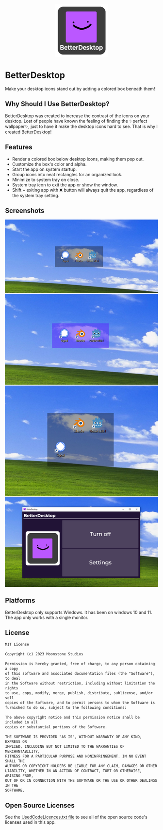 <div align="center">
<img src="BetterDesktop/Assets/LogoText.png" width="175px" height="175px">
</div>

# BetterDesktop
Make your desktop icons stand out by adding a colored box beneath them!

## Why Should I Use BetterDesktop?
BetterDesktop was created to increase the contrast of the icons on your desktop.
Lost of people have known the feeling of finding the ✨perfect wallpaper✨, just to have it make the desktop icons hard to see.
That is why I created BetterDesktop!

## Features
- Render a colored box below desktop icons, making them pop out.
- Customize the box's color and alpha.
- Start the app on system startup.
- Group icons into neat rectangles for an organized look.
- Minimize to system tray on close.
- System tray icon to exit the app or show the window.
- Shift + exiting app with ❌ button will always quit the app, regardless of the system tray setting.

## Screenshots
![The main functionality of the app where dekstop icons stand out with a translucent box below it. There are 3 icons on the desktop: Signal, Blender, and Godot.](Images/Banner.png)
![The icons on the desktop stand out with a translucent, colored box below it. The box is a blue color. There are 3 icons on the desktop: Signal, Blender, and Godot.](Images/Color.png)
![The icons on the desktop being grouped into rectangles. The icon on the left is lower than the others, with a translucent rectangle encompassing all 3 icons on screen.](Images/Group.png)
![The main UI of the app. It has a toggle button and a settings button on the right. On the left is the logo for the app.](Images/UI.png)

## Platforms
BetterDesktop only supports Windows. It has been on windows 10 and 11. The app only works with a single monitor.

## License
    MIT License

    Copyright (c) 2023 Moonstone Studios

    Permission is hereby granted, free of charge, to any person obtaining a copy
    of this software and associated documentation files (the "Software"), to deal
    in the Software without restriction, including without limitation the rights
    to use, copy, modify, merge, publish, distribute, sublicense, and/or sell
    copies of the Software, and to permit persons to whom the Software is
    furnished to do so, subject to the following conditions:

    The above copyright notice and this permission notice shall be included in all
    copies or substantial portions of the Software.

    THE SOFTWARE IS PROVIDED "AS IS", WITHOUT WARRANTY OF ANY KIND, EXPRESS OR
    IMPLIED, INCLUDING BUT NOT LIMITED TO THE WARRANTIES OF MERCHANTABILITY,
    FITNESS FOR A PARTICULAR PURPOSE AND NONINFRINGEMENT. IN NO EVENT SHALL THE
    AUTHORS OR COPYRIGHT HOLDERS BE LIABLE FOR ANY CLAIM, DAMAGES OR OTHER
    LIABILITY, WHETHER IN AN ACTION OF CONTRACT, TORT OR OTHERWISE, ARISING FROM,
    OUT OF OR IN CONNECTION WITH THE SOFTWARE OR THE USE OR OTHER DEALINGS IN THE
    SOFTWARE.

## Open Source Licenses
See the [UsedCodeLicences.txt file](UsedCodeLicenses.txt) to see all of the open source code's licenses used in this app.
